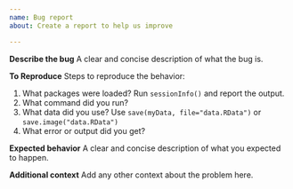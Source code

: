 ```yaml
---
name: Bug report
about: Create a report to help us improve

---
```


**Describe the bug**
A clear and concise description of what the bug is.

**To Reproduce**
Steps to reproduce the behavior:
1. What packages were loaded? Run `sessionInfo()` and report the output.
2. What command did you run?
3. What data did you use? Use `save(myData, file="data.RData")` or `save.image("data.RData")`
4. What error or output did you get?

**Expected behavior**
A clear and concise description of what you expected to happen.

**Additional context**
Add any other context about the problem here.

